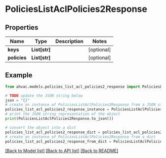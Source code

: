 # PoliciesListAclPolicies2Response


## Properties

Name | Type | Description | Notes
------------ | ------------- | ------------- | -------------
**keys** | **List[str]** |  | [optional] 
**policies** | **List[str]** |  | [optional] 

## Example

```python
from ahvac.models.policies_list_acl_policies2_response import PoliciesListAclPolicies2Response

# TODO update the JSON string below
json = "{}"
# create an instance of PoliciesListAclPolicies2Response from a JSON string
policies_list_acl_policies2_response_instance = PoliciesListAclPolicies2Response.from_json(json)
# print the JSON string representation of the object
print(PoliciesListAclPolicies2Response.to_json())

# convert the object into a dict
policies_list_acl_policies2_response_dict = policies_list_acl_policies2_response_instance.to_dict()
# create an instance of PoliciesListAclPolicies2Response from a dict
policies_list_acl_policies2_response_from_dict = PoliciesListAclPolicies2Response.from_dict(policies_list_acl_policies2_response_dict)
```
[[Back to Model list]](../README.md#documentation-for-models) [[Back to API list]](../README.md#documentation-for-api-endpoints) [[Back to README]](../README.md)


